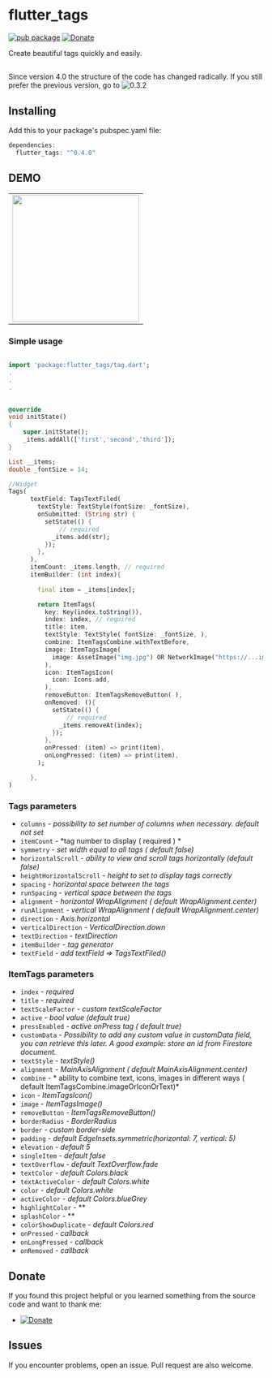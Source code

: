 # flutter_tags
[![pub package](https://img.shields.io/badge/pub-0.4.0-orange.svg)](https://pub.dartlang.org/packages/flutter_tags)
[![Donate](https://img.shields.io/badge/Donate-PayPal-green.svg)](https://www.paypal.me/dnag88)

Create beautiful tags quickly and easily.
##

Since version 4.0 the structure of the code has changed radically.
If you still prefer the previous version, go to ![0.3.2](https://github.com/Dn-a/flutter_tags/tree/0.3.2)

## Installing
Add this to your package's pubspec.yaml file:
```dart
dependencies:
  flutter_tags: "^0.4.0"
```


## DEMO

<div align="center">
<table>
<tr>
<td style="text-align:center">
 <img width = "250px" src="https://github.com/Dn-a/flutter_tags/blob/master/example/example0.4.0.gif?raw=true" />
 </td>
</tr>
</table>
</div>


### Simple usage
```dart

import 'package:flutter_tags/tag.dart';
.
.
.


@override
void initState()
{
    super.initState();
    _items.addAll(['first','second','third']);
}

List __items;
double _fontSize = 14;

//Widget
Tags(
      textField: TagsTextFiled(  
        textStyle: TextStyle(fontSize: _fontSize),        
        onSubmitted: (String str) {
          setState(() {
              // required
            _items.add(str);
          });
        },
      ),
      itemCount: _items.length, // required
      itemBuilder: (int index){
          
        final item = _items[index];

        return ItemTags(
          key: Key(index.toString()),
          index: index, // required
          title: item, 
          textStyle: TextStyle( fontSize: _fontSize, ),
          combine: ItemTagsCombine.withTextBefore,
          image: ItemTagsImage(
            image: AssetImage("img.jpg") OR NetworkImage("https://...image.png")
          ),
          icon: ItemTagsIcon(
            icon: Icons.add,
          ),
          removeButton: ItemTagsRemoveButton( ), 
          onRemoved: (){
            setState(() {
                // required
              _items.removeAt(index); 
            });
          },
          onPressed: (item) => print(item),
          onLongPressed: (item) => print(item),
        );

      },
)
```

### Tags parameters
* `columns` - *possibility to set number of columns when necessary. default not set*
* `itemCount` - *tag number to display ( required ) *
* `symmetry` - *set width equal to all tags ( default false)*
* `horizontalScroll` - *ability to view and scroll tags horizontally (default false)*
* `heightHorizontalScroll` - *height to set to display tags correctly*
* `spacing` - *horizontal space between the tags*
* `runSpacing` - *vertical space between the tags*
* `alignment` - *horizontal WrapAlignment ( default WrapAlignment.center)*
* `runAlignment` - *vertical WrapAlignment ( default WrapAlignment.center)*
* `direction` - *Axis.horizontal*
* `verticalDirection` - *VerticalDirection.down*
* `textDirection` - *textDirection*
* `itemBuilder` - *tag generator*
* `textField` - *add textField => TagsTextFiled()*

### ItemTags parameters
* `index` - *required*
* `title` - *required*
* `textScaleFactor` - *custom textScaleFactor*
* `active` - *bool value (default true)*
* `pressEnabled` - *active onPress tag ( default true)*
* `customData` - *Possibility to add any custom value in customData field, you can retrieve this later. A good example: store an id from Firestore document.*
* `textStyle` - *textStyle()*
* `alignment` - *MainAxisAlignment ( default MainAxisAlignment.center)*
* `combine` - * ability to combine text, icons, images in different ways ( default  ItemTagsCombine.imageOrIconOrText)*
* `icon` - *ItemTagsIcon()*
* `image` - *ItemTagsImage()*
* `removeButton` - *ItemTagsRemoveButton()*
* `borderRadius` - *BorderRadius*
* `border` - *custom border-side*
* `padding` - *default EdgeInsets.symmetric(horizontal: 7, vertical: 5)*
* `elevation` - *default 5*
* `singleItem` - *default false*
* `textOverflow` - *default TextOverflow.fade*
* `textColor` - *default Colors.black*
* `textActiveColor` - *default  Colors.white*
* `color` - *default Colors.white*
* `activeColor` - *default Colors.blueGrey*
* `highlightColor` - **
* `splashColor` - **
* `colorShowDuplicate` - *default  Colors.red*
* `onPressed` - *callback*
* `onLongPressed` - *callback*
* `onRemoved` - *callback*


## Donate
If you found this project helpful or you learned something from the source code and want to thank me: 
- [![Donate](https://img.shields.io/badge/Donate-PayPal-green.svg)](https://www.paypal.me/dnag88)

## Issues
If you encounter problems, open an issue. Pull request are also welcome.